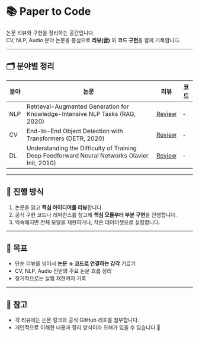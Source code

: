# 📚 Paper to Code
논문 리뷰와 구현을 정리하는 공간입니다.  
CV, NLP, Audio 분야 논문을 중심으로 **리뷰(글)** 와 **코드 구현**을 함께 기록합니다.

---

## 🗂️ 분야별 정리

| 분야 | 논문 | 리뷰 | 코드 |
|------|------|------|------|
| NLP | Retrieval-Augmented Generation for Knowledge-Intensive NLP Tasks (RAG, 2020) | [Review](NLP/RAG/review.md) | - |
| CV  | End-to-End Object Detection with Transformers (DETR, 2020) | [Review](CV/DETR/review.md) | - |
| DL  | Understanding the Difficulty of Training Deep Feedforward Neural Networks (Xavier Init, 2010) | [Review](DL/XavierInit/review.md) | - |

---

## 📖 진행 방식
1. 논문을 읽고 **핵심 아이디어를 리뷰**합니다.
2. 공식 구현 코드나 레퍼런스를 참고해 **핵심 모듈부터 부분 구현**을 진행합니다.
3. 익숙해지면 전체 모델을 재현하거나, 작은 데이터셋으로 실험합니다.

---

## 🚀 목표
- 단순 리뷰를 넘어서 **논문 → 코드로 연결하는 감각** 기르기
- CV, NLP, Audio 전반의 주요 논문 흐름 정리
- 장기적으로는 실험 재현까지 기록

---

## 📌 참고
- 각 리뷰에는 논문 링크와 공식 GitHub 레포를 첨부합니다.
- 개인적으로 이해한 내용과 정리 방식이라 오해가 있을 수 있습니다.🙌
